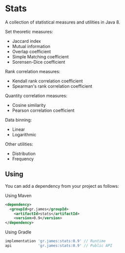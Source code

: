 # Stats

A collection of statistical measures and utilities in Java 8.

Set theoretic measures:
- Jaccard index
- Mutual information
- Overlap coefficient
- Simple Matching coefficient
- Sorensen-Dice coefficient

Rank correlation measures:

- Kendall rank correlation coefficient
- Spearman's rank correlation coefficient

Quantity correlation measures:

- Cosine similarity
- Pearson correlation coefficient

Data binning:

- Linear
- Logarithmic

Other utilities:

- Distribution
- Frequency

## Using

You can add a dependency from your project as follows:

Using Maven

```xml
<dependency>
  <groupId>gr.james</groupId>
    <artifactId>stats</artifactId>
    <version>0.9</version>
</dependency>
```

Using Gradle

```gradle
implementation 'gr.james:stats:0.9' // Runtime
api            'gr.james:stats:0.9' // Public API
```
